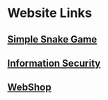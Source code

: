 # Website Links
## [Simple Snake Game](https://gusprojects008.github.io/WebsitesProjects/SnakeGame)
## [Information Security](https://gusprojects008.github.io/WebsitesProjects/InformationSecurity)
## [WebShop](./WebShop)
